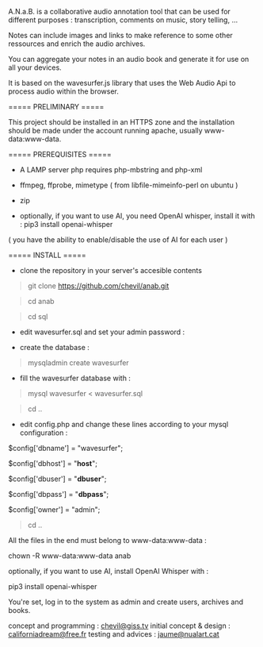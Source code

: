 A.N.a.B. is a collaborative audio annotation tool
that can be used for different purposes :
transcription, comments on music, story telling, ...

Notes can include images and links to make reference
to some other ressources and enrich the audio archives.

You can aggregate your notes in an audio book
and generate it for use on all your devices.

It is based on the wavesurfer.js library
that uses the Web Audio Api
to process audio within the browser.

===== PRELIMINARY =====

This project should be installed in an HTTPS zone
and the installation should be made under the account
running apache, usually www-data:www-data.

===== PREREQUISITES =====

* A LAMP server
  php requires php-mbstring and php-xml

* ffmpeg, ffprobe, mimetype ( from libfile-mimeinfo-perl on ubuntu )

* zip

* optionally, if you want to use AI,
you need OpenAI whisper,
install it with :
pip3 install openai-whisper

( you have the ability to enable/disable the use of AI for each user )

===== INSTALL =====

* clone the repository in your server's accesible contents

> git clone https://github.com/chevil/anab.git

> cd anab

> cd sql

* edit wavesurfer.sql and set your admin password : <your-password>

* create the database :

> mysqladmin create wavesurfer

* fill the wavesurfer database with :

> mysql wavesurfer < wavesurfer.sql

> cd ..

* edit config.php and change these lines according
to your mysql configuration :

$config['dbname'] = "wavesurfer";

$config['dbhost'] = "__host__";

$config['dbuser'] = "__dbuser__";

$config['dbpass'] = "__dbpass__";

$config['owner'] = "admin";

> cd ..

All the files in the end must belong to www-data:www-data :

chown -R www-data:www-data anab

optionally, if you want to use AI,
install OpenAI Whisper with :

pip3 install openai-whisper

You're set, log in to the system as admin
and create users, archives and books.

concept and programming : chevil@giss.tv
initial concept & design : californiadream@free.fr
testing and advices : jaume@nualart.cat
